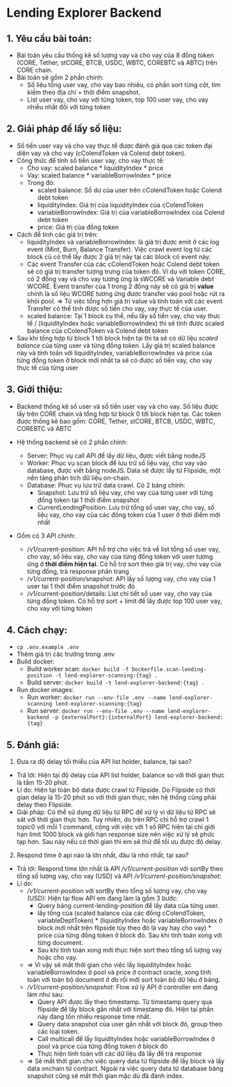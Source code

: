 # Lending Explorer Backend

## 1. Yêu cầu bài toán:
- Bài toán yêu cầu thống kê số lượng vay và cho vay của 8 đồng token (CORE, Tether, stCORE, BTCB, USDC, WBTC, COREBTC và ABTC) trên CORE chain.
- Bài toán sẽ gồm 2 phần chính:
  + Số liệu tổng user vay, cho vay bao nhiêu, có phần sort từng cột, tìm kiếm theo địa chỉ + thời điểm snapshot.
  + List user vay, cho vay với từng token, top 100 user vay, cho vay nhiều nhất đối với từng token

## 2. Giải pháp để lấy số liệu:
- Số tiền user vay và cho vay thực tế được đánh giá qua các token đại diện vay và cho vay (cColendToken và Colend debt token).
- Công thức để tính số tiền user vay, cho vay thực tế:
  + Cho vay: scaled balance * liquidityIndex * price
  + Vay: scaled balance * variableBorrowIndex * price
  + Trong đó:
    + scaled balance: Số dư của user trên cColendToken hoặc Colend debt token
    + liquidityIndex: Giá trị của liquidityIndex của cColendToken
    + variableBorrowIndex: Giá trị của variableBorrowIndex của Colend debt token
    + price: Giá trị của đồng token
- Cách để tính các giá trị trên:
  + liquidityIndex và variableBorrowIndex: là giá trị được emit ở các log event (Mint, Burn, Balance Transfer). Việc crawl event log từ các block cũ có thể lấy được 2 giá trị này tại các block có event này.
  + Các event Transfer của các cColendToken hoặc Colend debt token sẽ có giá trị transfer tượng trưng của token đó. Ví dụ với token CORE, có 2 đồng vay và cho vay tương ứng là sWCORE và Variable debt WCORE. Event transfer của 1 trong 2 đồng này sẽ có giá trị **value** chính là số liệu WCORE tương ứng được transfer vào pool hoặc rút ra khỏi pool. => Từ việc tổng hơn giá trị value và tính toán với các event Transfer có thể tính được số tiền cho vay, vay thực tế của user.
  + scaled balance: Tại 1 block cụ thể, nếu lấy số tiền vay, cho vay thưc tế / (liquidityIndex hoặc variableBorrowIndex) thì sẽ tính được scaled balance của cColendToken và Colend debt token
- Sau khi tổng hợp từ block 1 tới block hiện tại thì ta sẽ có dữ liệu *scaled balance* của từng user và từng đồng token. Lấy giá trị scaled balance này và tính toán với liquidityIndex, variableBorrowIndex và price của từng đồng token ở block mới nhất ta sẽ có được số tiền vay, cho vay thực tế của từng user

## 3. Giới thiệu:
- Backend thống kê số user và số tiền user vay và cho vay. Số liệu được lấy trên CORE chain và tổng hợp từ block 0 tới block hiện tại. Các token được thống kê bao gồm: CORE, Tether, stCORE, BTCB, USDC, WBTC, COREBTC và ABTC
- Hệ thống backend sẽ có 2 phần chính:
  + Server: Phục vụ call API để lấy dữ liệu, được viết bằng nodeJS
  + Worker: Phục vụ scan block để lưu trữ số liệu vay, cho vay vào database, được viết bằng nodeJS. Data sẽ được lấy từ Flipside, một nền tảng phân tích dữ liệu on-chain.
  + Database: Phục vụ lưu trữ data crawl. Có 2 bảng chính:
    + Snapshot: Lưu trữ số liệu vay, cho vay của từng user với từng đồng token tại 1 thời điểm snapshot
    + CurrentLendingPosition: Lưu trữ tổng số user vay, cho vay, số liệu vay, cho vay của các đồng token của 1 user ở thời điểm mới nhất

- Gồm có 3 API chính:
  + /v1/current-position: API hỗ trợ cho việc trả về list tổng số user vay, cho vay, số liệu vay, cho vay của từng đồng token với user tương ứng ở **thời điểm hiện tại**. Có hỗ trợ sort theo giá trị vay, cho vay của từng đồng, trả response phân trang
  + /v1/current-position/snapshot: API lấy số lượng vay, cho vay của 1 user tại 1 thời điểm snapshot trước đó
  + /v1/current-position/details: List chi tiết số user vay, cho vay của từng đồng token. Có hỗ trợ sort + limit để lấy được top 100 user vay, cho vay với từng token

## 4. Cách chạy:
- ```cp .env.example .env```
- Thêm giá trị các trường trong .env
- Build docker:
  + Build worker scan: ```docker build -f Dockerfile.scan-lending-position -t lend-explorer-scanning:{tag} .```
  + Build server: ```docker build -t lend-explorer-backend:{tag} .```
- Run docker images:
  + Run worker: ```docker run --env-file .env --name lend-explorer-scanning lend-explorer-scanning:{tag}```
  + Run server: ```docker run --env-file .env --name lend-explorer-backend -p {externalPort}:{internalPort} lend-explorer-backend:{tag}```

## 5. Đánh giá:
1. Ðưa ra độ delay tối thiểu của API list holder, balance, tại sao?
- Trả lời: Hiện tại độ delay của API list holder, balance so với thời gian thực là tầm 15-20 phút.
- Lí do: Hiện tại toàn bộ data được crawl từ Flipside. Do Flipside có thời gian delay là 15-20 phút so với thời gian thực, nên hệ thống cũng phải delay theo Flipside.
- Giải pháp: Có thể sử dụng dữ liệu từ RPC để xử lý vì dữ liệu từ RPC sẽ sát với thời gian thực hơn. Tuy nhiên, do trên RPC chỉ hỗ trợ crawl 1 topic0 với mỗi 1 command, cộng với việc với 1 số RPC hiện tại chỉ giới hạn limit 1000 block và giới hạn response size nên việc xử lý sẽ phức tạp hơn. Sau này nếu có thời gian thì em sẽ thử để tối ưu được độ delay.
2. Respond time ở api nào là lớn nhất, đâu là nhỏ nhất, tại sao?
- Trả lời: Respond time lớn nhất là API */v1/current-position* với sortBy theo tổng số lượng vay, cho vay (USD) và API */v1/current-position/snapshot*:
- Lí do:
  + */v1/current-position* với sortBy theo tổng số lượng vay, cho vay (USD): Hiện tại flow API em đang làm là gồm 3 bước:
    + Query bảng current-lending-position để lấy data của từng user.
    + lấy tổng của (scaled balance của các đồng cColendToken, variableDeptToken) * (liquidityIndex hoặc variableBorrowIndex ở block mới nhất trên flipside tùy theo đó là vay hay cho vay) * price của từng đồng token ở block đó. Sau khi tính toán xong với từng document.
    + Sau khi tính toán xong mới thực hiện sort theo tổng số lượng vay hoặc cho vay.
  + => Vì vậy sẽ mất thời gian cho việc lấy liquidityIndex hoặc variableBorrowIndex ở pool và price ở contract oracle, xong tính toán với toàn bộ document ở db rồi mới sort toàn bộ dữ liệu ở bảng.
  + */v1/current-position/snapshot*: Flow xử lý API ở controller em đang làm như sau:
    + Query API được lấy theo timestamp. Từ timestamp query qua flipside để lấy block gần nhất với timestamp đó. Hiện tại phần này đang tốn nhiều response time nhất.
    + Query data snapshot của user gần nhất với block đó, group theo các loại token.
    + Call multicall để lấy liquidityIndex hoặc variableBorrowIndex ở pool và price của từng đồng token ở block đó
    + Thực hiện tính toán với các dữ liệu đã lấy để trả response
  + => Sẽ mất thời gian cho việc query data từ flipside để lấy block và lấy data onchain từ contract. Ngoài ra việc query data từ database bảng snapshot cũng sẽ mất thời gian mặc dù đã đánh index.
